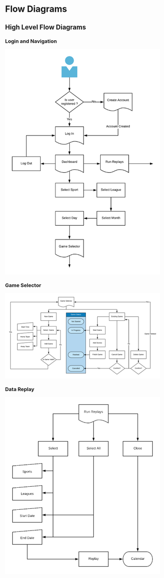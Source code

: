 # Flow Diagrams

## High Level Flow Diagrams

### Login and Navigation

![](../../.gitbook/assets/image%20%289%29.png)

### Game Selector

![](../../.gitbook/assets/image%20%287%29.png)

### Data Replay

![](../../.gitbook/assets/image.png)

